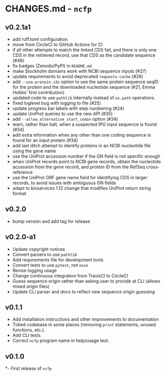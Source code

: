 # CHANGES.md - `ncfp`

## v0.2.1a1

- add ruff.toml configuration
- move from CircleCI to GitHub Actions for CI
- if all other attempts to match the linked CDS fail, and there is only one CDS in the retrieved record, use that CDS as the candidate sequence (#46)
- fix badges (Zenodo/PyPI) in `README.md`
- make Stockholm domains work with NCBI sequence inputs (#27)
- update requirements to avoid deprecated `requests-cache` (#26)
- add `--use-protein-ids` option to use the same protein sequence seqID for the protein and the downloaded nucleotide sequence (#21, Emma Hobbs' first contribution)
- updated code to use `pathlib` internally instead of `os.path` operations
- fixed loglevel bug with logging to file (#25)
- update progress bar labels with step numbering (#24)
- update UniProt queries to use the new API (#35)
- add `--allow_alternative_start_codon` option (#34)
- warn, rather than halt, when a suspected IPG input sequence is found (#34)
- add extra information when any other than one coding sequence is found for an input protein (#34)
- add last ditch attempt to identify proteins in an NCBI nucleotide file using the gene name
- use the UniProt accession number if the GN field is not specific enough
- when UniProt records point to NCBI gene records, obtain the nucleotide accession from the gene record, and protein ID from the RefSeq cross-reference
- use the UniProt ORF gene name field for identifying CDS in larger records, to avoid issues with ambiguous GN fields
- adapt to bioservices 1.12 change that modifies UniProt return string format

## v0.2.0

- bump version and add tag for release

## v0.2.0-a1

- Update copyright notices
- Convert parsers to use `pathlib`
- Add requirements file for development tools
- Convert tests to use `pytest`, not `nose`
- Revise logging usage
- Change continuous integration from TravisCI to CircleCI
- Guess sequence origin rather than asking user to provide at CLI (allows mixed origin files)
- Update CLI parser and docs to reflect new sequence origin guessing

## v0.1.1

- Add installation instructions and other improvements to documentation
- Tidied codebase in some places (removing `print` statements, unused functions, etc.).
- Add CLI tests.
- Correct `ncfp` program name in help/usage text.

## v0.1.0

*- First release of `ncfp`
